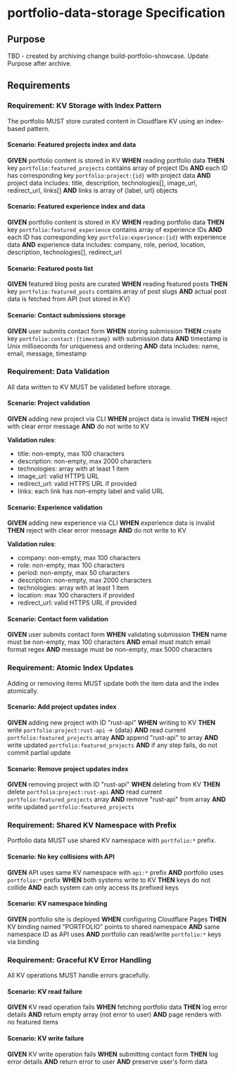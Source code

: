 # portfolio-data-storage Specification

## Purpose
TBD - created by archiving change build-portfolio-showcase. Update Purpose after archive.
## Requirements
### Requirement: KV Storage with Index Pattern
The portfolio MUST store curated content in Cloudflare KV using an index-based pattern.

#### Scenario: Featured projects index and data
**GIVEN** portfolio content is stored in KV
**WHEN** reading portfolio data
**THEN** key `portfolio:featured_projects` contains array of project IDs
**AND** each ID has corresponding key `portfolio:project:{id}` with project data
**AND** project data includes: title, description, technologies[], image_url, redirect_url, links[]
**AND** links is array of {label, url} objects

#### Scenario: Featured experience index and data
**GIVEN** portfolio content is stored in KV
**WHEN** reading portfolio data
**THEN** key `portfolio:featured_experience` contains array of experience IDs
**AND** each ID has corresponding key `portfolio:experience:{id}` with experience data
**AND** experience data includes: company, role, period, location, description, technologies[], redirect_url

#### Scenario: Featured posts list
**GIVEN** featured blog posts are curated
**WHEN** reading featured posts
**THEN** key `portfolio:featured_posts` contains array of post slugs
**AND** actual post data is fetched from API (not stored in KV)

#### Scenario: Contact submissions storage
**GIVEN** user submits contact form
**WHEN** storing submission
**THEN** create key `portfolio:contact:{timestamp}` with submission data
**AND** timestamp is Unix milliseconds for uniqueness and ordering
**AND** data includes: name, email, message, timestamp

### Requirement: Data Validation
All data written to KV MUST be validated before storage.

#### Scenario: Project validation
**GIVEN** adding new project via CLI
**WHEN** project data is invalid
**THEN** reject with clear error message
**AND** do not write to KV

**Validation rules**:
- title: non-empty, max 100 characters
- description: non-empty, max 2000 characters
- technologies: array with at least 1 item
- image_url: valid HTTPS URL
- redirect_url: valid HTTPS URL if provided
- links: each link has non-empty label and valid URL

#### Scenario: Experience validation
**GIVEN** adding new experience via CLI
**WHEN** experience data is invalid
**THEN** reject with clear error message
**AND** do not write to KV

**Validation rules**:
- company: non-empty, max 100 characters
- role: non-empty, max 100 characters
- period: non-empty, max 50 characters
- description: non-empty, max 2000 characters
- technologies: array with at least 1 item
- location: max 100 characters if provided
- redirect_url: valid HTTPS URL if provided

#### Scenario: Contact form validation
**GIVEN** user submits contact form
**WHEN** validating submission
**THEN** name must be non-empty, max 100 characters
**AND** email must match email format regex
**AND** message must be non-empty, max 5000 characters

### Requirement: Atomic Index Updates
Adding or removing items MUST update both the item data and the index atomically.

#### Scenario: Add project updates index
**GIVEN** adding new project with ID "rust-api"
**WHEN** writing to KV
**THEN** write `portfolio:project:rust-api` → {data}
**AND** read current `portfolio:featured_projects` array
**AND** append "rust-api" to array
**AND** write updated `portfolio:featured_projects`
**AND** if any step fails, do not commit partial update

#### Scenario: Remove project updates index
**GIVEN** removing project with ID "rust-api"
**WHEN** deleting from KV
**THEN** delete `portfolio:project:rust-api`
**AND** read current `portfolio:featured_projects` array
**AND** remove "rust-api" from array
**AND** write updated `portfolio:featured_projects`

### Requirement: Shared KV Namespace with Prefix
Portfolio data MUST use shared KV namespace with `portfolio:*` prefix.

#### Scenario: No key collisions with API
**GIVEN** API uses same KV namespace with `api:*` prefix
**AND** portfolio uses `portfolio:*` prefix
**WHEN** both systems write to KV
**THEN** keys do not collide
**AND** each system can only access its prefixed keys

#### Scenario: KV namespace binding
**GIVEN** portfolio site is deployed
**WHEN** configuring Cloudflare Pages
**THEN** KV binding named "PORTFOLIO" points to shared namespace
**AND** same namespace ID as API uses
**AND** portfolio can read/write `portfolio:*` keys via binding

### Requirement: Graceful KV Error Handling
All KV operations MUST handle errors gracefully.

#### Scenario: KV read failure
**GIVEN** KV read operation fails
**WHEN** fetching portfolio data
**THEN** log error details
**AND** return empty array (not error to user)
**AND** page renders with no featured items

#### Scenario: KV write failure
**GIVEN** KV write operation fails
**WHEN** submitting contact form
**THEN** log error details
**AND** return error to user
**AND** preserve user's form data

